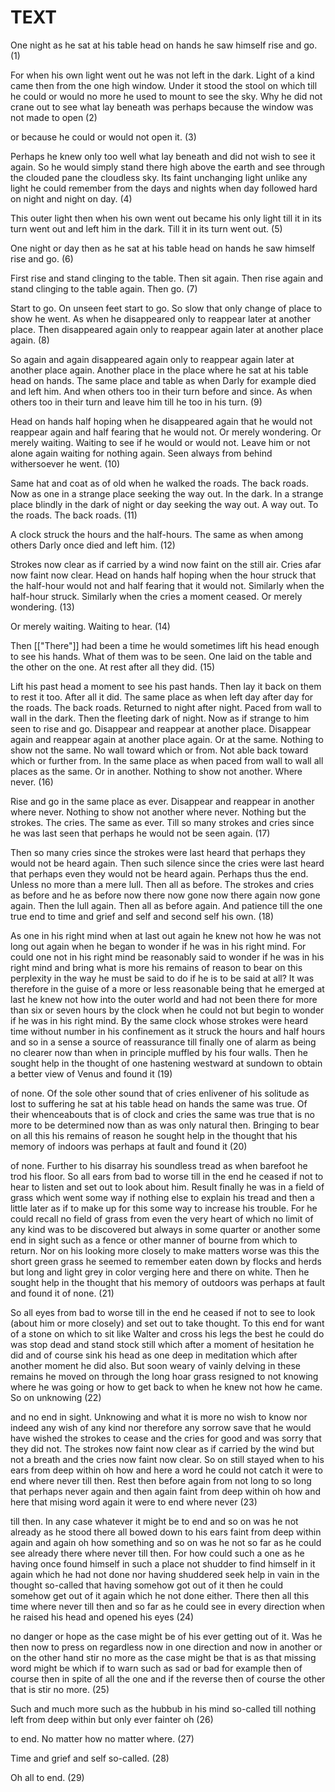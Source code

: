 TEXT
====

One night as he sat at his table head on hands he saw himself rise and go. (1)

For when his own light went out he was not left in the dark. Light of a kind
came then from the one high window. Under it stood the stool on which till he
could or would no more he used to mount to see the sky. Why he did not crane
out to see what lay beneath was perhaps because the window was not made to open
(2)

or because he could or would not open it. (3)

Perhaps he knew only too well what lay beneath and did not wish to see it
again. So he would simply stand there high above the earth and see through the
clouded pane the cloudless sky. Its faint unchanging light unlike any light he
could remember from the days and nights when day followed hard on night
and night on day. (4)

This outer light then when his own went out became his only light till it in
its turn went out and left him in the dark. Till it in its turn went out. (5)

One night or day then as he sat at his table head on hands he saw himself rise
and go. (6)

First rise and stand clinging to the table. Then sit again. Then rise again and
stand clinging to the table again. Then go. (7)

Start to go. On unseen feet start to go. So slow that only change of place to
show he went. As when he disappeared only to reappear later at another place.
Then disappeared again only to reappear again later at another place again. (8)

So again and again disappeared again only to reappear again later at another
place again. Another place in the place where he sat at his table head on
hands. The same place and table as when Darly for example died and left him.
And when others too in their turn before and since. As when others too in their
turn and leave him till he too in his turn. (9)

Head on hands half hoping when he disappeared again that he would not reappear
again and half fearing that he would not. Or merely wondering. Or merely
waiting. Waiting to see if he would or would not. Leave him or not alone again
waiting for nothing again. Seen always from behind withersoever he went. (10)

Same hat and coat as of old when he walked the roads. The back roads. Now as
one in a strange place seeking the way out. In the dark. In a strange place
blindly in the dark of night or day seeking the way out. A way out. To the
roads. The back roads. (11)

A clock struck the hours and the half-hours. The same as when among others
Darly once died and left him. (12)

Strokes now clear as if carried by a wind now faint on the still air. Cries
afar now faint now clear. Head on hands half hoping when the hour struck that
the half-hour would not and half fearing that it would not. Similarly when the
half-hour struck. Similarly when the cries a moment ceased. Or merely
wondering. (13)

Or merely waiting. Waiting to hear. (14)

Then [["There"]] had been a time he would sometimes lift his head enough to see
his hands. What of them was to be seen. One laid on the table and the other on
the one. At rest after all they did. (15)

Lift his past head a moment to see his past hands. Then lay it back on them to
rest it too. After all it did. The same place as when left day after day for
the roads. The back roads. Returned to night after night. Paced from wall to
wall in the dark. Then the fleeting dark of night. Now as if strange to him
seen to rise and go. Disappear and reappear at another place. Disappear again
and reappear again at another place again. Or at the same. Nothing to show not
the same. No wall toward which or from. Not able back toward which or further
from. In the same place as when paced from wall to wall all places as the same.
Or in another. Nothing to show not another. Where never. (16)

Rise and go in the same place as ever. Disappear and reappear in another where
never. Nothing to show not another where never. Nothing but the strokes. The
cries. The same as ever. Till so many strokes and cries since he was last seen
that perhaps he would not be seen again. (17)

Then so many cries since the strokes were last heard that perhaps they would
not be heard again. Then such silence since the cries were last heard that
perhaps even they would not be heard again. Perhaps thus the end. Unless no
more than a mere lull. Then all as before. The strokes and cries as before and
he as before now there now gone now there again now gone again. Then the lull
again. Then all as before again. And patience till the one true end to time and
grief and self and second self his own. (18)

As one in his right mind when at last out again he knew not how he was not long
out again when he began to wonder if he was in his right mind. For could one
not in his right mind be reasonably said to wonder if he was in his right mind
and bring what is more his remains of reason to bear on this perplexity in the
way he must be said to do if he is to be said at all? It was therefore in the
guise of a more or less reasonable being that he emerged at last he knew not
how into the outer world and had not been there for more than six or seven
hours by the clock when he could not but begin to wonder if he was in his right
mind. By the same clock whose strokes were heard time without number in his
confinement as it struck the hours and half hours and so in a sense a source of
reassurance till finally one of alarm as being no clearer now than when in
principle muffled by his four walls. Then he sought help in the thought of one
hastening westward at sundown to obtain a better view of Venus and found it
(19)

of none. Of the sole other sound that of cries enlivener of his solitude as
lost to suffering he sat at his table head on hands the same was true. Of their
whenceabouts that is of clock and cries the same was true that is no more to be
determined now than as was only natural then. Bringing to bear on all this his
remains of reason he sought help in the thought that his memory of indoors was
perhaps at fault and found it (20)

of none. Further to his disarray his soundless tread as when barefoot he trod
his floor. So all ears from bad to worse till in the end he ceased if not to
hear to listen and set out to look about him. Result finally he was in a field
of grass which went some way if nothing else to explain his tread and then a
little later as if to make up for this some way to increase his trouble. For he
could recall no field of grass from even the very heart of which no limit of
any kind was to be discovered but always in some quarter or another some end in
sight such as a fence or other manner of bourne from which to return. Nor on
his looking more closely to make matters worse was this the short green grass
he seemed to remember eaten down by flocks and herds but long and light grey in
color verging here and there on white. Then he sought help in the thought that
his memory of outdoors was perhaps at fault and found it of none. (21)

So all eyes from bad to worse till in the end he ceased if not to see to look
(about him or more closely) and set out to take thought. To this end for want
of a stone on which to sit like Walter and cross his legs the best he could do
was stop dead and stand stock still which after a moment of hesitation he did
and of course sink his head as one deep in meditation which after another
moment he did also. But soon weary of vainly delving in these remains he moved
on through the long hoar grass resigned to not knowing where he was going or
how to get back to when he knew not how he came. So on unknowing (22)

and no end in sight. Unknowing and what it is more no wish to know nor indeed
any wish of any kind nor therefore any sorrow save that he would have wished
the strokes to cease and the cries for good and was sorry that they did not.
The strokes now faint now clear as if carried by the wind but not a breath and
the cries now faint now clear. So on still stayed when to his ears from deep
within oh how and here a word he could not catch it were to end where never
till then. Rest then before again from not long to so long that perhaps never
again and then again faint from deep within oh how and here that mising word
again it were to end where never (23)

till then. In any case whatever it might be to end and so on was he not already
as he stood there all bowed down to his ears faint from deep within again and
again oh how something and so on was he not so far as he could see already
there where never till then. For how could such a one as he having once found
himself in such a place not shudder to find himself in it again which he had
not done nor having shuddered seek help in vain in the thought so-called that
having somehow got out of it then he could somehow get out of it again which he
not done either. There then all this time where never till then and so far as
he could see in every direction when he raised his head and opened his eyes
(24)

no danger or hope as the case might be of his ever getting out of it. Was he
then now to press on regardless now in one direction and now in another or on
the other hand stir no more as the case might be that is as that missing word
might be which if to warn such as sad or bad for example then of course then in
spite of all the one and if the reverse then of course the other that is stir
no more. (25)

Such and much more such as the hubbub in his mind so-called till nothing left
from deep within but only ever fainter oh (26)

to end. No matter how no matter where. (27)

Time and grief and self so-called. (28)

Oh all to end. (29)
